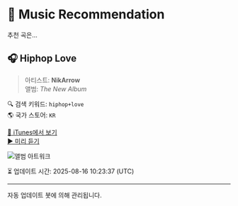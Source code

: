 
# 🎵 Music Recommendation

추천 곡은...

## 🎧 Hiphop Love  
> 아티스트: **NikArrow**  
> 앨범: _The New Album_  

🔍 검색 키워드: `hiphop+love`  
🌎 국가 스토어: `KR`

[🔗 iTunes에서 보기](https://music.apple.com/kr/album/hiphop-love/1655213643?i=1655213650&uo=4)  
[▶️ 미리 듣기](https://audio-ssl.itunes.apple.com/itunes-assets/AudioPreview122/v4/8f/79/1e/8f791e63-b8e3-05ab-4955-7e5ae1da4c37/mzaf_1621115547995611538.plus.aac.p.m4a)

![앨범 아트워크](https://is1-ssl.mzstatic.com/image/thumb/Music112/v4/e4/76/cd/e476cd3f-3696-66e5-10ee-ae69d7577877/artwork.jpg/100x100bb.jpg)

⏳ 업데이트 시간: 2025-08-16 10:23:37 (UTC)

---
자동 업데이트 봇에 의해 관리됩니다.

